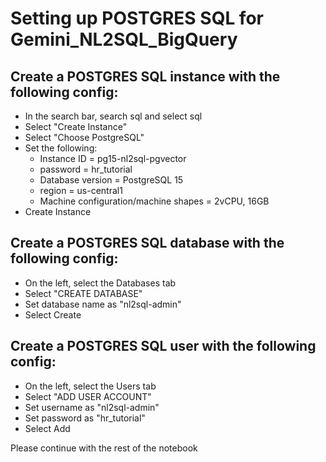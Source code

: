 # Setting up POSTGRES SQL for Gemini_NL2SQL_BigQuery

## Create a POSTGRES SQL instance with the following config:

 - In the search bar, search sql and select sql
 - Select "Create Instance"
 - Select "Choose PostgreSQL"
 - Set the following:
     - Instance ID = pg15-nl2sql-pgvector
     - password = hr_tutorial
     - Database version = PostgreSQL 15
     - region = us-central1
     - Machine configuration/machine shapes = 2vCPU, 16GB
 - Create Instance
 
## Create a POSTGRES SQL database with the following config:
 - On the left, select the Databases tab
 - Select "CREATE DATABASE"
 - Set database name as "nl2sql-admin"
 - Select Create
 
## Create a POSTGRES SQL user with the following config:
 - On the left, select the Users tab
 - Select "ADD USER ACCOUNT"
 - Set username as "nl2sql-admin"
 - Set password as "hr_tutorial"
 - Select Add
 
 Please continue with the rest of the notebook
